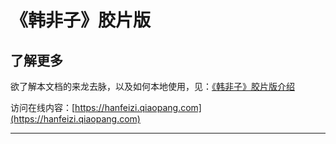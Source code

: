 # 《韩非子》胶片版

## 了解更多

欲了解本文档的来龙去脉，以及如何本地使用，见：[《韩非子》胶片版介绍](https://github.com/tyrchen/hanfeizi)

访问在线内容：[https://hanfeizi.qiaopang.com](https://hanfeizi.qiaopang.com)

---
